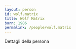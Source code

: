 ```yaml
---
layout: person
id: wolf.matrix
title: Wolf Matrix
born: 1986
permalink: /people/wolf.matrix
---
```


Dettagli della persona 